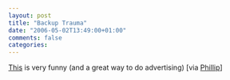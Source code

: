 ```yaml
---
layout: post
title: "Backup Trauma"
date: "2006-05-02T13:49:00+01:00"
comments: false
categories: 
---
```


<p><a href="http://www.backuptrauma.com/video/default2.aspx">This</a> is very funny (and a great way to do advertising) [via <a href="/blog/pg/archives/002190.html">Phillip</a>]</p>


